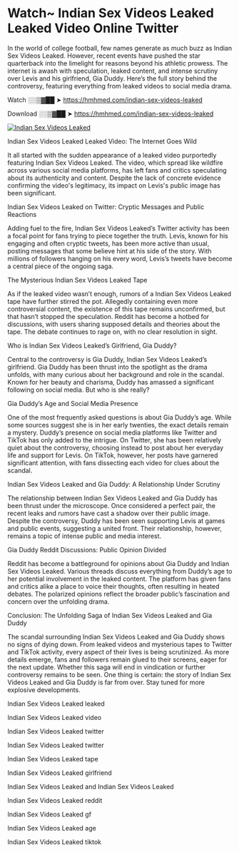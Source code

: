 # Watch~ Indian Sex Videos Leaked Leaked Video Online Twitter

In the world of college football, few names generate as much buzz as Indian Sex Videos Leaked. However, recent events have pushed the star quarterback into the limelight for reasons beyond his athletic prowess. The internet is awash with speculation, leaked content, and intense scrutiny over Levis and his girlfriend, Gia Duddy. Here’s the full story behind the controversy, featuring everything from leaked videos to social media drama.

Watch ░░▒▓██ ➤ https://hmhmed.com/indian-sex-videos-leaked

Download ░░▒▓██ ➤ https://hmhmed.com/indian-sex-videos-leaked

[![Indian Sex Videos Leaked](https://i.imgur.com/dJHk4Zq.gif)](https://hmhmed.com/indian-sex-videos-leaked)

Indian Sex Videos Leaked Leaked Video: The Internet Goes Wild

It all started with the sudden appearance of a leaked video purportedly featuring Indian Sex Videos Leaked. The video, which spread like wildfire across various social media platforms, has left fans and critics speculating about its authenticity and content. Despite the lack of concrete evidence confirming the video's legitimacy, its impact on Levis's public image has been significant.

Indian Sex Videos Leaked on Twitter: Cryptic Messages and Public Reactions

Adding fuel to the fire, Indian Sex Videos Leaked’s Twitter activity has been a focal point for fans trying to piece together the truth. Levis, known for his engaging and often cryptic tweets, has been more active than usual, posting messages that some believe hint at his side of the story. With millions of followers hanging on his every word, Levis’s tweets have become a central piece of the ongoing saga.

The Mysterious Indian Sex Videos Leaked Tape

As if the leaked video wasn’t enough, rumors of a Indian Sex Videos Leaked tape have further stirred the pot. Allegedly containing even more controversial content, the existence of this tape remains unconfirmed, but that hasn’t stopped the speculation. Reddit has become a hotbed for discussions, with users sharing supposed details and theories about the tape. The debate continues to rage on, with no clear resolution in sight.

Who is Indian Sex Videos Leaked’s Girlfriend, Gia Duddy?

Central to the controversy is Gia Duddy, Indian Sex Videos Leaked’s girlfriend. Gia Duddy has been thrust into the spotlight as the drama unfolds, with many curious about her background and role in the scandal. Known for her beauty and charisma, Duddy has amassed a significant following on social media. But who is she really?

Gia Duddy’s Age and Social Media Presence

One of the most frequently asked questions is about Gia Duddy’s age. While some sources suggest she is in her early twenties, the exact details remain a mystery. Duddy’s presence on social media platforms like Twitter and TikTok has only added to the intrigue. On Twitter, she has been relatively quiet about the controversy, choosing instead to post about her everyday life and support for Levis. On TikTok, however, her posts have garnered significant attention, with fans dissecting each video for clues about the scandal.

Indian Sex Videos Leaked and Gia Duddy: A Relationship Under Scrutiny

The relationship between Indian Sex Videos Leaked and Gia Duddy has been thrust under the microscope. Once considered a perfect pair, the recent leaks and rumors have cast a shadow over their public image. Despite the controversy, Duddy has been seen supporting Levis at games and public events, suggesting a united front. Their relationship, however, remains a topic of intense public and media interest.

Gia Duddy Reddit Discussions: Public Opinion Divided

Reddit has become a battleground for opinions about Gia Duddy and Indian Sex Videos Leaked. Various threads discuss everything from Duddy’s age to her potential involvement in the leaked content. The platform has given fans and critics alike a place to voice their thoughts, often resulting in heated debates. The polarized opinions reflect the broader public’s fascination and concern over the unfolding drama.

Conclusion: The Unfolding Saga of Indian Sex Videos Leaked and Gia Duddy

The scandal surrounding Indian Sex Videos Leaked and Gia Duddy shows no signs of dying down. From leaked videos and mysterious tapes to Twitter and TikTok activity, every aspect of their lives is being scrutinized. As more details emerge, fans and followers remain glued to their screens, eager for the next update. Whether this saga will end in vindication or further controversy remains to be seen. One thing is certain: the story of Indian Sex Videos Leaked and Gia Duddy is far from over. Stay tuned for more explosive developments.

Indian Sex Videos Leaked leaked

Indian Sex Videos Leaked video

Indian Sex Videos Leaked twitter

Indian Sex Videos Leaked twitter

Indian Sex Videos Leaked tape

Indian Sex Videos Leaked girlfriend

Indian Sex Videos Leaked and Indian Sex Videos Leaked

Indian Sex Videos Leaked reddit

Indian Sex Videos Leaked gf

Indian Sex Videos Leaked age

Indian Sex Videos Leaked tiktok